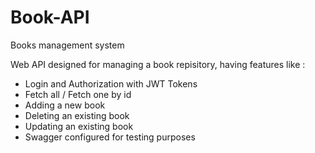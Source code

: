 # Book-API
Books management system

Web API designed for managing a book repisitory, having features like :
* Login and Authorization with JWT Tokens
* Fetch all / Fetch one by id
* Adding a new book
* Deleting an existing book
* Updating an existing book
* Swagger configured for testing purposes
